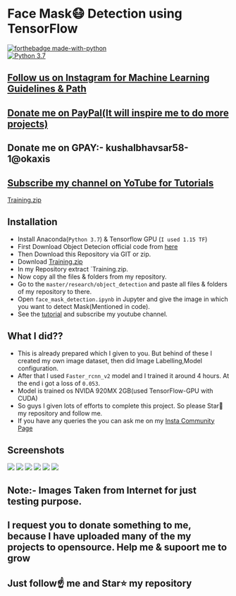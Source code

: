 # Face Mask😷 Detection using TensorFlow

[![forthebadge made-with-python](http://ForTheBadge.com/images/badges/made-with-python.svg)](https://www.python.org/)                 
[![Python 3.7](https://img.shields.io/badge/python-3.7-blue.svg)](https://www.python.org/downloads/release/python-370/)   

## [Follow us on Instagram for Machine Learning Guidelines & Path](https://www.instagram.com/machine_learning_hub.ai/)
## [Donate me on PayPal(It will inspire me to do more projects)](https://www.paypal.me/spidy1820)
## Donate me on GPAY:- kushalbhavsar58-1@okaxis
## [Subscribe my channel on YoTube for Tutorials](https://www.youtube.com/channel/UCgyQ4pSntDf9hw9Rv4hmNBA)

[Training.zip](https://drive.google.com/open?id=1CJlYHoyAr18jjimE0x4H-1WjpE5VJZOO)

## Installation
- Install Anaconda(`Python 3.7`) & Tensorflow GPU (`I used 1.15 TF`)
- First Download Object Detecion official code from [here](https://github.com/tensorflow/models)
- Then Download this Repository via GIT or zip.
- Download [Training.zip](https://drive.google.com/open?id=1CJlYHoyAr18jjimE0x4H-1WjpE5VJZOO)
- In my Repository extract `Training.zip.
- Now copy all the files & folders from my repository.
- Go to the `master/research/object_detection` and paste all files & folders of my repository to there.
- Open `face_mask_detection.ipynb` in Jupyter and give the image in which you want to detect Mask(Mentioned in code).
- See the [tutorial](https://www.youtube.com/c/MachineLearningHub) and subscribe my youtube channel.

## What I did??

- This is already prepared which I given to you. But behind of these I created my own image dataset, then did Image Labelling,Model configuration.
- After that I used `Faster_rcnn_v2` model and I trained it around 4 hours. At the end i got a loss of `0.053`.
- Model is trained os NVIDA 920MX 2GB(used TensorFlow-GPU with CUDA) 
- So guys I given lots of efforts to complete this project. So please Star🌟 my  repository and follow me.
- If you have any queries the you can ask me on my [Insta Community Page](https://www.instagram.com/machine_learning_hub.ai)

## Screenshots

<img src="https://github.com/Spidy20/face_mask_detection/blob/master/result1.jpg">
<img src="https://github.com/Spidy20/face_mask_detection/blob/master/result2.jpg">
<img src="https://github.com/Spidy20/face_mask_detection/blob/master/result.jpg">
<img src="https://github.com/Spidy20/face_mask_detection/blob/master/result3.jpg">
<img src="https://github.com/Spidy20/face_mask_detection/blob/master/result4.jpg">
<img src="https://github.com/Spidy20/face_mask_detection/blob/master/result5.jpg">

## Note:- Images Taken from Internet for just testing purpose.
## I request you to donate something to me, because I have uploaded many of the my projects to opensource. Help me & supoort me to grow


## Just follow☝️ me and Star⭐ my repository 
